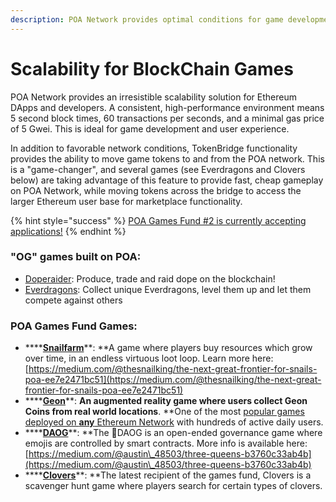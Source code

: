 ```yaml
---
description: POA Network provides optimal conditions for game development and play
---
```


# Scalability for BlockChain Games

POA Network provides an irresistible scalability solution for Ethereum DApps and developers. A consistent, high-performance environment means 5 second block times, 60 transactions per seconds, and a minimal gas price of 5 Gwei. This is ideal for game development and user experience.&#x20;

In addition to favorable network conditions, TokenBridge functionality provides the ability to move game tokens to and from the POA network. This is a "game-changer", and several games (see Everdragons and Clovers below) are taking advantage of this feature to provide fast, cheap gameplay on POA Network, while moving tokens across the bridge to access the larger Ethereum user base for marketplace functionality.

{% hint style="success" %}
[POA Games Fund #2 is currently accepting applications!](../for-developers/grants-for-building-on-poa.md)
{% endhint %}

### **"OG" games built on POA:**

* [Doperaider](https://doperaider.com): Produce, trade and raid dope on the blockchain!
* [Everdragons](https://everdragons.com): Collect unique Everdragons, level them up and let them compete against others

### POA Games Fund Games:

* ****[**Snailfarm**](https://www.stateofthedapps.com/dapps/poa-snailfarm)**: **A game where players buy resources which grow over time, in an endless virtuous loot loop. Learn more here: [https://medium.com/@thesnailking/the-next-great-frontier-for-snails-poa-ee7e2471bc51](https://medium.com/@thesnailking/the-next-great-frontier-for-snails-poa-ee7e2471bc51)
* ****[**Geon**](https://www.stateofthedapps.com/dapps/geon-app)**: **An augmented reality game where users collect Geon Coins from real world locations**. **One of the most [popular games deployed on **any** Ethereum Network](https://www.stateofthedapps.com/rankings/category/games) with hundreds of active daily users.
* ****[**DAOG**](https://daog.io)**: **The 🐶DAOG is an open-ended governance game where emojis are controlled by smart contracts.  More info is available here: [https://medium.com/@austin\_48503/three-queens-b3760c33ab4b](https://medium.com/@austin\_48503/three-queens-b3760c33ab4b)
* ****[**Clovers**](https://clovers.network)**: **The latest recipient of the games fund, Clovers is a scavenger hunt game where players search for certain types of clovers.
